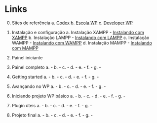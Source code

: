 # Links

0. Sites de referência
a. [Codex](https://codex.wordpress.org/)
b. [Escola WP](http://www.escolawp.com/)
c. [Developer WP](https://developer.wordpress.org/)

1. Instalação e configuração
a. Instalação XAMPP - [Instalando com XAMPP](https://www.adamsilva.com.br/programacao/como-instalar-o-wordpress-localhost/)
b. Instalação LAMPP - [Instalando com LAMPP](https://www.digitalocean.com/community/tutorials/como-instalar-o-wordpress-com-lamp-no-ubuntu-16-04-pt)
c. Instalação WAMPP - [Instalando com WAMPP](http://www.lucianosimas.com.br/blog/instalar-o-wordpress/)
d. Instalação MAMPP - [Instalando com MAMPP](https://tecnofala.com/instalar-wordpress-no-mac/)

2. Painel iniciante

3. Painel completo
a.  - []()
b.  - []()
c.  - []()
d.  - []()
e.  - []()
f.  - []()
g.  - []()

4. Getting started
a.  - []()
b.  - []()
c.  - []()
d.  - []()
e.  - []()
f.  - []()
g.  - []()

5. Avançando no WP
a.  - []()
b.  - []()
c.  - []()
d.  - []()
e.  - []()
f.  - []()
g.  - []()

6. Iniciando projeto WP básico
a.  - []()
b.  - []()
c.  - []()
d.  - []()
e.  - []()
f.  - []()
g.  - []()

7. Plugin úteis
a.  - []()
b.  - []()
c.  - []()
d.  - []()
e.  - []()
f.  - []()
g.  - []()

8. Projeto final
a.  - []()
b.  - []()
c.  - []()
d.  - []()
e.  - []()
f.  - []()
g.  - []()